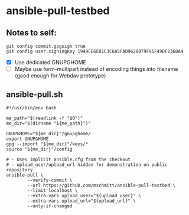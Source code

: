 # ansible-pull-testbed

## Notes to self:

```
git config commit.gpgsign true
git config user.signingKey 1949CE6E01C3C6A5FAD9620079F95F49DF236BA4
```

- [x] Use dedicated GNUPGHOME
- [ ] Maybe use form-multipart instead of encoding things into filename (good enough for Webdav prototype)

## ansible-pull.sh

```
#!/usr/bin/env bash

me_path="$(readlink -f "$0")"
me_dir="$(dirname "${me_path}")"

GNUPGHOME="${me_dir}"/gnupghome/
export GNUPGHOME
gpg --import "${me_dir}"/keys/*
source "${me_dir}"/config

# - Uses implicit ansible.cfg from the checkout
# - upload_user/upload_url hidden for demonstration on public repository
ansible-pull \
        --verify-commit \
        --url https://github.com/mschmitt/ansible-pull-testbed \
        --limit localhost \
        --extra-vars upload_user="${upload_user}" \
        --extra-vars upload_url="${upload_url}" \
        --only-if-changed
```
